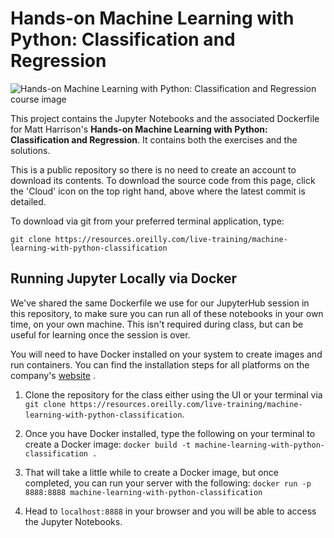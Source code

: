 # Hands-on Machine Learning with Python: Classification and Regression

![Hands-on Machine Learning with Python: Classification and Regression course image](https://resources.oreilly.com/live-training/machine-learning-with-python-classification/uploads/9d2c8949b66c256bfc7501fa47a1a1ec/Screen_Shot_2018-07-05_at_3.19.54_PM.png)

This project contains the Jupyter Notebooks and the associated Dockerfile for Matt Harrison's **Hands-on Machine Learning with Python: Classification and Regression**. It contains both the exercises and the solutions.

This is a public repository so there is no need to create an account to download its contents. To download the source code from this page, click the 'Cloud' icon on the top right hand, above where the latest commit is detailed.

To download via git from your preferred terminal application, type: 

```git clone https://resources.oreilly.com/live-training/machine-learning-with-python-classification```

## Running Jupyter Locally via Docker

We've shared the same Dockerfile we use for our JupyterHub session in this repository, to make sure you can run all of these notebooks in your own time, on your own machine. This isn't required during class, but can be useful for learning once the session is over.

You will need to have Docker installed on your system to create images and run containers. You can find the installation steps for all platforms on the company's [website](https://docs.docker.com/install/)
.

1) Clone the repository for the class either using the UI or your terminal via `git clone https://resources.oreilly.com/live-training/machine-learning-with-python-classification`.

2) Once you have Docker installed, type the following on your terminal to create a Docker image: `docker build -t machine-learning-with-python-classification .`

3) That will take a little while to create a Docker image, but once completed, you can run your server with the following:
`docker run -p 8888:8888 machine-learning-with-python-classification`

4) Head to `localhost:8888` in your browser and you will be able to access the Jupyter Notebooks.






